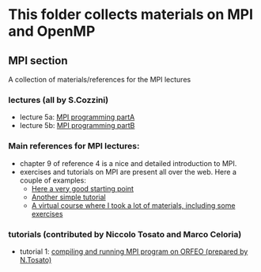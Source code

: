 # This folder collects materials on MPI and OpenMP

 ## MPI section 

A collection of materials/references for the MPI lectures 


### lectures (all by S.Cozzini)
 
 - lecture 5a: [MPI programming partA ](lecture05-MPI-Programming-A.pdf)
 - lecture 5b: [MPI programming partB ](lecture05-MPI-Programming-B.pdf)


### Main references for MPI lectures: 

 - chapter 9 of reference 4 is a nice and detailed introduction to MPI. 
 - exercises and tutorials on  MPI are present all over the web. Here a couple of examples:
    - [Here a very good starting point](https://www.mcs.anl.gov/research/projects/mpi/tutorial/index.html)
    - [Another simple tutorial](https://mpitutorial.com/tutorials/) 
    - [A virtual course where I took a lot of materials, including some exercises](https://cvw.cac.cornell.edu/MPIP2P/)
 
### tutorials  (contributed by Niccolo Tosato and Marco Celoria)
  - tutorial 1: [compiling and running MPI program on ORFEO (prepared by N.Tosato)](compiling-and-running-mpi-programs.md)
